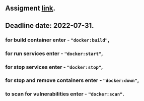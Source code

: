 ## Assigment [link](https://github.com/AlreadyBored/nodejs-assignments/blob/main/assignments/containerization/assignment.md).
## Deadline date: 2022-07-31.

### for build container enter - `"docker:build"`,
### for run services enter - `"docker:start"`,
### for stop services enter - `"docker:stop"`,
### for stop and remove containers enter - `"docker:down"`,

### to scan for  vulnerabilities enter - `"docker:scan"`.
